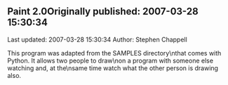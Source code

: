 ## Paint 2.0Originally published: 2007-03-28 15:30:34 
Last updated: 2007-03-28 15:30:34 
Author: Stephen Chappell 
 
This program was adapted from the SAMPLES directory\nthat comes with Python. It allows two people to draw\non a program with someone else watching and, at the\nsame time watch what the other person is drawing also.